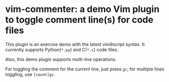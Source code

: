 # vim-commenter: a demo Vim plugin to toggle comment line(s) for code files

This plugin is an exercise demo with the latest vim9script syntax. It currently supports Python(`*.py`) and C(`*.c`) code files.

Also, this demo plugin supports multi-line operations.

For toggling the comment for the current line, just press `gc`; for multiple lines toggling, use `[count]gc`.
